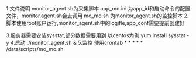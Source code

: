 1.文件说明 monitor\_agent.sh为采集脚本 app\_mo.ini
为app\_id和启动命令的配置文件，monitor.agent.sh会去调用 mo\_mo.sh
为monitor\_agent.sh的监控脚本
2.脚本使用root账户运行,monitor\_agent.sh中的logifle,app\_conf需要提前创建好

3.服务器需要安装sysstat,部分数据需要用到 以centos为例:yum install
sysstat -y 4.启动 ./monitor\_agent.sh & 5.监控 使用crontab \* \* \* \*
\* /data/scripts/mo\_mo.sh
